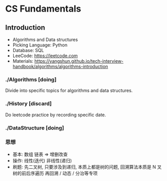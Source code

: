 # CS Fundamentals

## Introduction
- Algorithms and Data structures
- Picking Language: Python
- Database: SQL
- LeeCode: https://leetcode.com
- Materials: https://yangshun.github.io/tech-interview-handbook/algorithms/algorithms-introduction

### ./Algorithms [doing]

Divide into specific topics for algorithms and data structures.

### ./History [discard]
Do leetcode practice by recording specific date.

### ./DataStructure [doing]

### 思想
- 基本: 数组 链表 => 增删改查
- 操作: 线性(迭代) 非线性(递归)
- 刷题:
  先二叉树, 只要涉及到递归, 本质上都是树的问题, 回溯算法本质是 N 叉树的前后序遍历
  再回溯 / 动态 / 分治等专项
  
